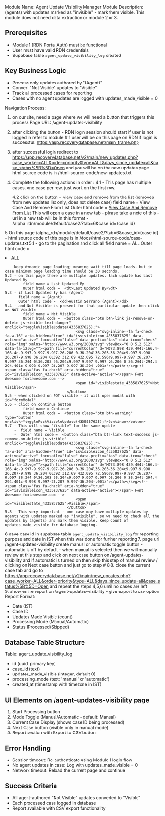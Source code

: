 Module Name: Agent Update Visibility Manager
Module Description: (agents) with updates marked as "invisible" - mark them visible. This module does not need data extraction or module 2 or 3.

## Prerequisites
- Module 1 (RDN Portal Auth) must be functional
- User must have valid RDN credentials
- Supabase table `agent_update_visibility_log` created

## Key Business Logic
- Process only updates authored by "(Agent)"
- Convert "Not Visible" updates to "Visible"
- Track all processed cases for reporting
- Cases with no agent updates are logged with updates_made_visible = 0 
    
 
Navigation Process:
 
 
1. on our site, need a page where we will need a button that triggers this process 
   Page URL: /agent-updates-visibility
2. after clicking the button - RDN login session should start if user is not logged in 
   refer to module # 1 
   user will be on this page on RDN if login is successful: https://app.recoverydatabase.net/main_frame.php
3. after successful login redirect to https://app.recoverydatabase.net/v2/main/new_updates.php?case_worker=ALL&order=priority&type=ALL&days_since_update=all&case_status%5B%5D=Open and you will be on the new updates page. html source code is in /html-source-code/new-updates.txt

4. Complete the following actions in order :
   4.1 - This page has multiple cases. one case per row. just work on the first row. 

    4.2 click on the button = view case and remove from the list (removes from new updates list only, does not delete case)
        field name = View Case And Remove From List
        Outer html code =   <a class="btn btn-secondary js-remove-new" data-id="4335840695" target="case2174402343" href="/alpha_rdn/module/default/case2/?tab=6&amp;case_id=2174402343">
                        View Case And Remove From List
                    </a>
        This will open a case in a new tab - please take a note of this - 
        url in a new tab will be in this format -  /alpha_rdn/module/default/case2/?tab=6&amp;case_id={case id}
 
5   On this page /alpha_rdn/module/default/case2/?tab=6&amp;case_id={case id} - 
    html source code of this page is in /docs/html-source-code/case-updates.txt
    5.1 - go to the pagination and click all 
        field name = ALL
        Outer html code =   <li class="page-item active">
						<a href="#" class="page-link" data-page="ALL">ALL</a>
					</li>
    
        keep dynamic page loading; meaning wait till page loads. but in case minimum page loading time should be 30 seconds. 
    5.2 - on this page there are multiple updates. Each update has Last Updated By 
            field name = Last Updated By
            Outer html code =  <dt>Last Updated By</dt>
    5.3 - if Last Updated By has (Agent)
          field name = (Agent)
          Outer html code =  <dd>Austin Serrano (Agent)</dd>
    5.4 - and Not Visible is present for that particular update then click on NOT Visible
            field name = Not Visible 
            Outer html code =  <button class="btn btn-link js-remove-on-delete js-visible text-danger" onclick="toggleVisibleUpdate(4335837625);">
									<svg class="svg-inline--fa fa-check fa-w-16" aria-hidden="true" id="isvisibleicon_4335837625" data-active="active" focusable="false" data-prefix="fas" data-icon="check" role="img" xmlns="http://www.w3.org/2000/svg" viewBox="0 0 512 512" data-fa-i2svg=""><path fill="currentColor" d="M173.898 439.404l-166.4-166.4c-9.997-9.997-9.997-26.206 0-36.204l36.203-36.204c9.997-9.998 26.207-9.998 36.204 0L192 312.69 432.095 72.596c9.997-9.997 26.207-9.997 36.204 0l36.203 36.204c9.997 9.997 9.997 26.206 0 36.204l-294.4 294.401c-9.998 9.997-26.207 9.997-36.204-.001z"></path></svg><!-- <span class="fas fa-check" aria-hidden="true" id="isvisibleicon_4335837625" data-active="active"></span> Font Awesome fontawesome.com -->
									<span id="visiblestate_4335837625">Not Visible</span>
								</button>
    5.5 - when clicked on NOT visible - it will open modal with id="formModal"
    5.6 - click on continue button 
            field name = Continue 
            Outer html code =  <button class="btn btn-warning" type="button" onclick="togglePostVisibleUpdate(4335837625);">Continue</button>
    5.7 - This will show "Visible" for the same update 
        -  field name = Visible 
        -  Outer html code =  <button class="btn btn-link text-success js-remove-on-delete js-visible" onclick="toggleVisibleUpdate(4335837625);">
									<svg class="svg-inline--fa fa-check fa-w-16" aria-hidden="true" id="isvisibleicon_4335837625" data-active="active" focusable="false" data-prefix="fas" data-icon="check" role="img" xmlns="http://www.w3.org/2000/svg" viewBox="0 0 512 512" data-fa-i2svg=""><path fill="currentColor" d="M173.898 439.404l-166.4-166.4c-9.997-9.997-9.997-26.206 0-36.204l36.203-36.204c9.997-9.998 26.207-9.998 36.204 0L192 312.69 432.095 72.596c9.997-9.997 26.207-9.997 36.204 0l36.203 36.204c9.997 9.997 9.997 26.206 0 36.204l-294.4 294.401c-9.998 9.997-26.207 9.997-36.204-.001z"></path></svg><!-- <span class="fas fa-check" aria-hidden="true" id="isvisibleicon_4335837625" data-active="active"></span> Font Awesome fontawesome.com -->
									<span id="visiblestate_4335837625">Visible</span>
								</button>
    5.8 - This very important - one case may have multiple updates by agents with updates marked as "invisible". so we need to check all the updates by (agents) and mark them visible. Keep count of updates_made_visible for database logging.
6   save case id in supabase table `agent_update_visibility_log` for reporting purpose and date in IST when this was done for further reporting 
7.  page url /agent-updates-visibility create manual or automatic toggle button - automatic is off by default - when manual is selected then we will manually review at this step and click on next case button on /agent-updates-visibility and if automatic is turned on then skip this step of manual review / clicking on Next case button and just go to step # 8 
8. close the current case tab and go to https://app.recoverydatabase.net/v2/main/new_updates.php?case_worker=ALL&order=priority&type=ALL&days_since_update=all&case_status%5B%5D=Open and repeat the steps 4,5,6 until no cases are left  
9. show entire report on /agent-updates-visibility - give export to csv option
   Report Format:
   - Date (IST)
   - Case ID
   - Updates Made Visible (count)
   - Processing Mode (Manual/Automatic)
   - Status (Processed/Skipped)

## Database Table Structure
Table: agent_update_visibility_log
- id (uuid, primary key)
- case_id (text)
- updates_made_visible (integer, default 0)
- processing_mode (text: 'manual' or 'automatic')
- created_at (timestamp with timezone in IST)

## UI Elements on /agent-updates-visibility page
1. Start Processing button
2. Mode Toggle (Manual/Automatic - default: Manual)
3. Current Case Display (shows case ID being processed)
4. Next Case button (visible only in manual mode)
5. Report section with Export to CSV button

## Error Handling
- Session timeout: Re-authenticate using Module 1 login flow
- No agent updates in case: Log with updates_made_visible = 0
- Network timeout: Reload the current page and continue

## Success Criteria
- All agent-authored "Not Visible" updates converted to "Visible"
- Each processed case logged in database
- Report available with CSV export functionality
                